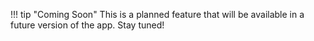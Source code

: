 !!! tip "Coming Soon"
    This is a planned feature that will be available in a future version of the app. Stay tuned!
